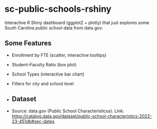 # sc-public-schools-rshiny
Interactive R Shiny dashboard (ggplot2 + plotly) that just explores some South Carolina public school data from data.gov.

## Some Features
- Enrollment by FTE (scatter, interactive tooltips)
- Student–Faculty Ratio (box plot)
- School Types (interactive bar chart)
- Filters for city and school level

- ## Dataset
- Source: data.gov (Public School Characteristicss). Link: <https://catalog.data.gov/dataset/public-school-characteristics-2022-23-451db#sec-dates>
